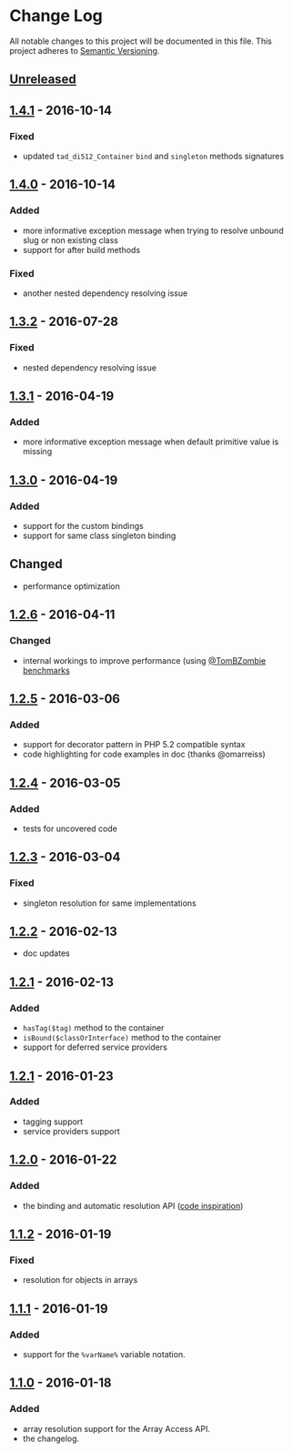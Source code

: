 # Change Log
All notable changes to this project will be documented in this file.
This project adheres to [Semantic Versioning](http://semver.org/).

## [Unreleased]

## [1.4.1] - 2016-10-14
### Fixed
- updated `tad_di512_Container` `bind` and `singleton` methods signatures

## [1.4.0] - 2016-10-14
### Added
- more informative exception message when trying to resolve unbound slug or non existing class
- support for after build methods

### Fixed
- another nested dependency resolving issue

## [1.3.2] - 2016-07-28
### Fixed
- nested dependency resolving issue

## [1.3.1] - 2016-04-19
### Added
- more informative exception message when default primitive value is missing

## [1.3.0] - 2016-04-19
### Added
- support for the custom bindings
- support for same class singleton binding

## Changed
- performance optimization

## [1.2.6] - 2016-04-11
### Changed
- internal workings to improve performance (using [@TomBZombie benchmarks](https://github.com/TomBZombie/php-dependency-injection-benchmarks)

## [1.2.5] - 2016-03-06
### Added
- support for decorator pattern in PHP 5.2 compatible syntax
- code highlighting for code examples in doc (thanks @omarreiss)

## [1.2.4] - 2016-03-05
### Added
- tests for uncovered code

## [1.2.3] - 2016-03-04
### Fixed
- singleton resolution for same implementations

## [1.2.2] - 2016-02-13
- doc updates

## [1.2.1] - 2016-02-13
### Added
- `hasTag($tag)` method to the container
- `isBound($classOrInterface)` method to the container
- support for deferred service providers

## [1.2.1] - 2016-01-23
### Added
- tagging support
- service providers support 

## [1.2.0] - 2016-01-22
### Added
- the binding and automatic resolution API ([code inspiration](https://www.ltconsulting.co.uk/automatic-dependency-injection-with-phps-reflection-api/))

## [1.1.2] - 2016-01-19
### Fixed
- resolution for objects in arrays

## [1.1.1] - 2016-01-19
### Added
- support for the `%varName%` variable notation.

## [1.1.0] - 2016-01-18
### Added
- array resolution support for the Array Access API.
- the changelog.

[Unreleased]: https://github.com/lucatume/di52/compare/1.4.1...HEAD
[1.4.1]: https://github.com/lucatume/di52/compare/1.4.0...1.4.1
[1.4.0]: https://github.com/lucatume/di52/compare/1.3.1...1.4.0
[1.3.2]: https://github.com/lucatume/di52/compare/1.3.1...1.3.2
[1.3.1]: https://github.com/lucatume/di52/compare/1.3.0...1.3.1
[1.3.0]: https://github.com/lucatume/di52/compare/1.2.6...1.3.0
[1.2.6]: https://github.com/lucatume/di52/compare/1.2.5...1.2.6
[1.2.5]: https://github.com/lucatume/di52/compare/1.2.4...1.2.5
[1.2.4]: https://github.com/lucatume/di52/compare/1.2.3...1.2.4
[1.2.3]: https://github.com/lucatume/di52/compare/1.2.2...1.2.3
[1.2.2]: https://github.com/lucatume/di52/compare/1.2.1...1.2.2
[1.2.1]: https://github.com/lucatume/di52/compare/1.2.0...1.2.1
[1.2.0]: https://github.com/lucatume/di52/compare/1.1.2...1.2.0
[1.2.0]: https://github.com/lucatume/di52/compare/1.1.2...1.2.0
[1.1.2]: https://github.com/lucatume/di52/compare/1.0.3...1.1.2
[1.1.1]: https://github.com/lucatume/di52/compare/1.0.3...1.1.2
[1.1.0]: https://github.com/lucatume/di52/compare/1.0.3...1.1.0
[1.0.3]: https://github.com/lucatume/di52/compare/1.0.2...1.0.3
[1.0.2]: https://github.com/lucatume/di52/compare/1.0.1...1.0.2

